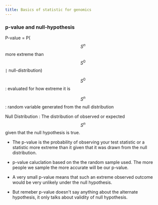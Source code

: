 ```yaml
---
title: Basics of statistic for genomics  
---
```


### p-value and null-hypothesis 


P-value = P($$ S^n $$ more extreme than $$ S^0 $$ ```|``` null-distribution)

$$ S^0 $$ : evaluated for how extreme it is 

$$ S^n $$ : random variable generated from the null distribution 

Null Distribution : The distribution of observed or expected $$ S^n $$ given that the null hypothesis is true. 


- The p-value is the probability of observing your test statistic or a statistic more extreme than it given that it was drawn from the null distribution.

- p-value caluclation based on the the random sample used. The more people we sample the more accurate will be our p-value. 

- A very small p-value means that such an extreme observed outcome would be very unlikely under the null hypothesis.

- But remeber p-value doesn't say anything about the alternate hypothesis, it only talks about validity of null hypothesis. 



